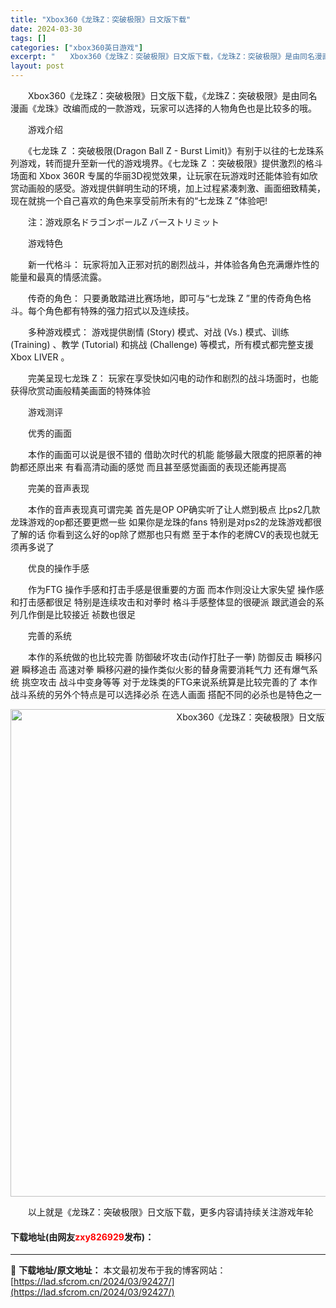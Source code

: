 ```yaml
---
title: "Xbox360《龙珠Z：突破极限》日文版下载"
date: 2024-03-30
tags: []
categories: ["xbox360英日游戏"]
excerpt: "　　Xbox360《龙珠Z：突破极限》日文版下载，《龙珠Z：突破极限》是由同名漫画《龙珠》改编而成的一款游戏，玩家可以选择的人物角色也是比较多的哦。 　　游戏介绍 　　《七龙珠 Z ：突破极限(Dragon Ball Z - Burst Limit)》有别于以往的七龙珠系列游戏，转而提升至新一代的游&hellip;"
layout: post
---
```


 <p>　　Xbox360《龙珠Z：突破极限》日文版下载，《龙珠Z：突破极限》是由同名漫画《龙珠》改编而成的一款游戏，玩家可以选择的人物角色也是比较多的哦。</p> <p>　　游戏介绍</p> <p>　　《七龙珠 Z ：突破极限(Dragon Ball Z - Burst Limit)》有别于以往的七龙珠系列游戏，转而提升至新一代的游戏境界。《七龙珠 Z ：突破极限》提供激烈的格斗场面和 Xbox 360R 专属的华丽3D视觉效果，让玩家在玩游戏时还能体验有如欣赏动画般的感受。游戏提供鲜明生动的环境，加上过程紧凑刺激、画面细致精美，现在就挑一个自己喜欢的角色来享受前所未有的&ldquo;七龙珠 Z &rdquo;体验吧!</p> <p>　　注：游戏原名ドラゴンボールZ バーストリミット</p> <p>　　游戏特色</p> <p>　　新一代格斗： 玩家将加入正邪对抗的剧烈战斗，并体验各角色充满爆炸性的能量和最真的情感流露。</p> <p>　　传奇的角色： 只要勇敢踏进比赛场地，即可与&ldquo;七龙珠 Z &rdquo;里的传奇角色格斗。每个角色都有特殊的强力招式以及连续技。</p> <p>　　多种游戏模式： 游戏提供剧情 (Story) 模式、对战 (Vs.) 模式、训练 (Training) 、教学 (Tutorial) 和挑战 (Challenge) 等模式，所有模式都完整支援 Xbox LIVER 。</p> <p>　　完美呈现七龙珠 Z： 玩家在享受快如闪电的动作和剧烈的战斗场面时，也能获得欣赏动画般精美画面的特殊体验</p> <p>　　游戏测评</p> <p>　　优秀的画面</p> <p>　　本作的画面可以说是很不错的 借助次时代的机能 能够最大限度的把原著的神韵都还原出来 有看高清动画的感觉 而且甚至感觉画面的表现还能再提高</p> <p>　　完美的音声表现</p> <p>　　本作的音声表现真可谓完美 首先是OP OP确实听了让人燃到极点 比ps2几款龙珠游戏的op都还要更燃一些 如果你是龙珠的fans 特别是对ps2的龙珠游戏都很了解的话 你看到这么好的op除了燃那也只有燃 至于本作的老牌CV的表现也就无须再多说了</p> <p>　　优良的操作手感</p> <p>　　作为FTG 操作手感和打击手感是很重要的方面 而本作则没让大家失望 操作感和打击感都很足 特别是连续攻击和对拳时 格斗手感整体显的很硬派 跟武道会的系列几作倒是比较接近 祯数也很足</p> <p>　　完善的系统</p> <p>　　本作的系统做的也比较完善 防御破坏攻击(动作打肚子一拳) 防御反击 瞬移闪避 瞬移追击 高速对拳 瞬移闪避的操作类似火影的替身需要消耗气力 还有爆气系统 挑空攻击 战斗中变身等等 对于龙珠类的FTG来说系统算是比较完善的了 本作战斗系统的另外个特点是可以选择必杀 在选人画面 搭配不同的必杀也是特色之一</p> <p align="center"><img align="" border="0" src="https://lad.sfcrom.cn/wp-content/uploads/2024/03/20240330_6607de90b4c04.jpg" width="780" alt="Xbox360《龙珠Z：突破极限》日文版下载" /></p> <p>　　以上就是《龙珠Z：突破极限》日文版下载，更多内容请持续关注游戏年轮</p> <p><h4>下载地址(由网友<font color="red">zxy826929</font>发布)：</h4></p> 

---
📖 **下载地址/原文地址：** 本文最初发布于我的博客网站：[https://lad.sfcrom.cn/2024/03/92427/](https://lad.sfcrom.cn/2024/03/92427/)
